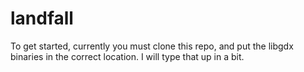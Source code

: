 landfall
========

To get started, currently you must clone this repo, and put the libgdx binaries in the 
correct location. I will type that up in a bit.